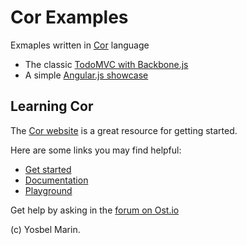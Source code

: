 # Cor Examples

Exmaples written in [Cor](http://yosbelms.github.io/cor) language 

* The classic [TodoMVC with Backbone.js](https://github.com/yosbelms/cor-examples/tree/master/AngularJS)
* A simple [Angular.js showcase](https://github.com/yosbelms/cor-examples/tree/master/TodoMVC)


## Learning Cor

The [Cor website](http://yosbelms.github.io/cor) is a great resource for getting started.

Here are some links you may find helpful:

* [Get started](http://yosbelms.github.io/cor/docs/get_started.html)
* [Documentation](http://yosbelms.github.io/cor/docs/documentation.html)
* [Playground](http://yosbelms.github.io/cor/docs/playground/index.html)

Get help by asking in the [forum on Ost.io](http://ost.io/@yosbelms/cor)

(c) Yosbel Marin.